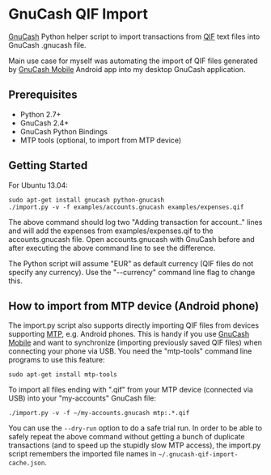 GnuCash QIF Import
==================

[GnuCash][GnuCash] Python helper script to import transactions from [QIF][QIF] text files into GnuCash .gnucash file.

Main use case for myself was automating the import of QIF files generated by [GnuCash Mobile][GnuCash Mobile] Android app into my desktop GnuCash application.


Prerequisites
--------------

* Python 2.7+
* GnuCash 2.4+
* GnuCash Python Bindings
* MTP tools (optional, to import from MTP device)

Getting Started
---------------

For Ubuntu 13.04:

    sudo apt-get install gnucash python-gnucash
    ./import.py -v -f examples/accounts.gnucash examples/expenses.qif

The above command should log two "Adding transaction for account.." lines and will add the expenses from examples/expenses.qif to the accounts.gnucash file.
Open accounts.gnucash with GnuCash before and after executing the above command line to see the difference.

The Python script will assume "EUR" as default currency (QIF files do not specify any currency). Use the "--currency" command line flag to change this.

How to import from MTP device (Android phone)
---------------------------------------------

The import.py script also supports directly importing QIF files from devices supporting [MTP][MTP], e.g. Android phones.
This is handy if you use [GnuCash Mobile][GnuCash Mobile] and want to synchronize (importing previously saved QIF files) when connecting your phone via USB.
You need the "mtp-tools" command line programs to use this feature:

    sudo apt-get install mtp-tools

To import all files ending with ".qif" from your MTP device (connected via USB) into your "my-accounts" GnuCash file:

    ./import.py -v -f ~/my-accounts.gnucash mtp:.*.qif   

You can use the `--dry-run` option to do a safe trial run.
In order to be able to safely repeat the above command without getting a bunch of duplicate transactions (and to speed up the stupidly slow MTP access),
the import.py script remembers the imported file names in `~/.gnucash-qif-import-cache.json`.


[GnuCash]:        http://www.gnucash.org
[QIF]:            http://en.wikipedia.org/wiki/Quicken_Interchange_Format
[MTP]:            http://en.wikipedia.org/wiki/Media_Transfer_Protocol
[GnuCash Mobile]: https://play.google.com/store/apps/details?id=org.gnucash.android&hl=en
